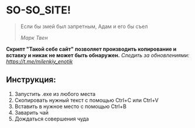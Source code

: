 # SO-SO_SITE!

> Если бы змей был запретным, Адам и его бы съел
> 
> *Марк Твен*


**Cкрипт "Такой себе сайт" позволяет производить копирование и вставку и никак не может быть обнаружен.** 
*Следить за обновлениями: https://t.me/milenkiy_enotik*

## Инструкция:
1. Запустить .exe из любого места
2. Скопировать нужный текст с помощью Ctrl+C или Ctrl+V
3. Вставить в нужное место с помощью Ctrl+B
4. Заварить чай
5. Дождаться совершения чуда
